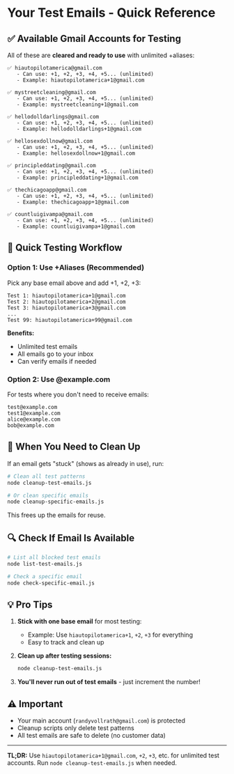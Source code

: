 # Your Test Emails - Quick Reference

## ✅ Available Gmail Accounts for Testing

All of these are **cleared and ready to use** with unlimited +aliases:

```
✅ hiautopilotamerica@gmail.com
   - Can use: +1, +2, +3, +4, +5... (unlimited)
   - Example: hiautopilotamerica+1@gmail.com

✅ mystreetcleaning@gmail.com
   - Can use: +1, +2, +3, +4, +5... (unlimited)
   - Example: mystreetcleaning+1@gmail.com

✅ hellodolldarlings@gmail.com
   - Can use: +1, +2, +3, +4, +5... (unlimited)
   - Example: hellodolldarlings+1@gmail.com

✅ hellosexdollnow@gmail.com
   - Can use: +1, +2, +3, +4, +5... (unlimited)
   - Example: hellosexdollnow+1@gmail.com

✅ principleddating@gmail.com
   - Can use: +1, +2, +3, +4, +5... (unlimited)
   - Example: principleddating+1@gmail.com

✅ thechicagoapp@gmail.com
   - Can use: +1, +2, +3, +4, +5... (unlimited)
   - Example: thechicagoapp+1@gmail.com

✅ countluigivampa@gmail.com
   - Can use: +1, +2, +3, +4, +5... (unlimited)
   - Example: countluigivampa+1@gmail.com
```

## 🚀 Quick Testing Workflow

### Option 1: Use +Aliases (Recommended)
Pick any base email above and add +1, +2, +3:

```
Test 1: hiautopilotamerica+1@gmail.com
Test 2: hiautopilotamerica+2@gmail.com
Test 3: hiautopilotamerica+3@gmail.com
...
Test 99: hiautopilotamerica+99@gmail.com
```

**Benefits:**
- Unlimited test emails
- All emails go to your inbox
- Can verify emails if needed

### Option 2: Use @example.com
For tests where you don't need to receive emails:

```
test@example.com
test1@example.com
alice@example.com
bob@example.com
```

## 🧹 When You Need to Clean Up

If an email gets "stuck" (shows as already in use), run:

```bash
# Clean all test patterns
node cleanup-test-emails.js

# Or clean specific emails
node cleanup-specific-emails.js
```

This frees up the emails for reuse.

## 🔍 Check If Email Is Available

```bash
# List all blocked test emails
node list-test-emails.js

# Check a specific email
node check-specific-email.js
```

## 💡 Pro Tips

1. **Stick with one base email** for most testing:
   - Example: Use `hiautopilotamerica+1`, `+2`, `+3` for everything
   - Easy to track and clean up

2. **Clean up after testing sessions:**
   ```bash
   node cleanup-test-emails.js
   ```

3. **You'll never run out of test emails** - just increment the number!

## ⚠️ Important

- Your main account (`randyvollrath@gmail.com`) is protected
- Cleanup scripts only delete test patterns
- All test emails are safe to delete (no customer data)

---

**TL;DR:** Use `hiautopilotamerica+1@gmail.com`, `+2`, `+3`, etc. for unlimited test accounts. Run `node cleanup-test-emails.js` when needed.
